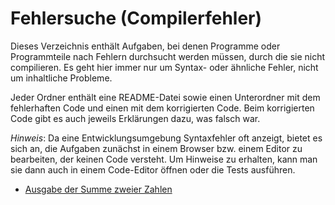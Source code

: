 # Fehlersuche (Compilerfehler)

Dieses Verzeichnis enthält Aufgaben, bei denen Programme oder Programmteile nach
Fehlern durchsucht werden müssen, durch die sie nicht compilieren.
Es geht hier immer nur um Syntax- oder ähnliche Fehler, nicht um inhaltliche Probleme.

Jeder Ordner enthält eine README-Datei sowie einen Unterordner mit dem fehlerhaften
Code und einen mit dem korrigierten Code. Beim korrigierten Code gibt es auch jeweils
Erklärungen dazu, was falsch war.

*Hinweis*: Da eine Entwicklungsumgebung Syntaxfehler oft anzeigt, bietet es sich an,
die Aufgaben zunächst in einem Browser bzw. einem Editor zu bearbeiten, der keinen
Code versteht.
Um Hinweise zu erhalten, kann man sie dann auch in einem Code-Editor öffnen oder die Tests
ausführen.

* [Ausgabe der Summe zweier Zahlen](printsum/README.md)
